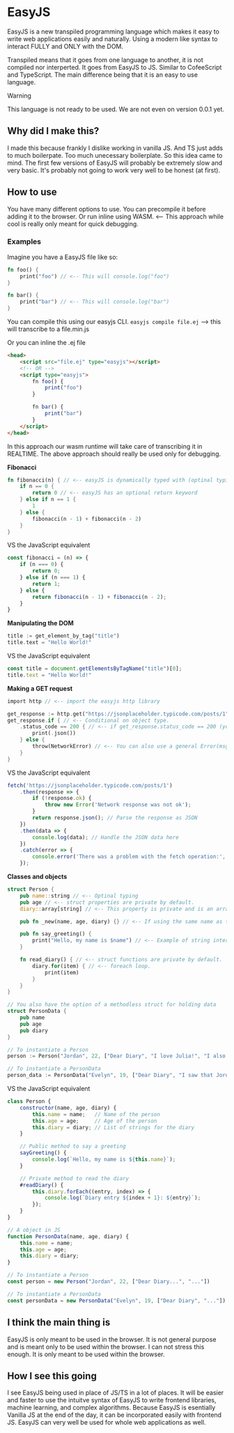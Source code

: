 # EasyJS
EasyJS is a new transpiled programming language which makes it easy to write web applications easily and naturally. 
Using a modern like syntax to interact FULLY and ONLY with the DOM. 

Transpiled means that it goes from one language to another, it is not compiled nor interperted. It goes from EasyJS to JS. 
Similar to CofeeScript and TypeScript. The main difference being that it is an easy to use language.

> [!WARNING]  
> This language is not ready to be used. We are not even on version 0.0.1 yet.

## Why did I make this?
I made this because frankly I dislike working in vanilla JS. And TS just adds to much boilerpate. Too much unecessary boilerplate. So this idea came to mind.
The first few versions of EasyJS will probably be extremely slow and very basic. It's probably not going to work very well to be honest (at first).

## How to use
You have many different options to use. You can precompile it before adding it to the browser. 
Or run inline using WASM. <-- This approach while cool is really only meant for quick debugging.

### Examples
Imagine you have a EasyJS file like so:
```rust
fn foo() {
    print("foo") // <-- This will console.log("foo")
}

fn bar() {
    print("bar") // <-- This will console.log("bar")
}
```
You can compile this using our easyjs CLI.
`easyjs compile file.ej` --> this will transcribe to a file.min.js

Or you can inline the .ej file
```html
<head>
    <script src="file.ej" type="easyjs"></script>
    <!-- OR -->
    <script type="easyjs">
        fn foo() {
            print("foo")
        }

        fn bar() {
            print("bar")
        }
    </script>
</head>
```
In this approach our wasm runtime will take care of transcribing it in REALTIME.
The above approach should really be used only for debugging.

**Fibonacci**
```rust
fn fibonacci(n) { // <-- easyJS is dynamically typed with (optinal typing).
    if n == 0 {
        return 0 // <-- easyJS has an optional return keyword
    } else if n == 1 {
        1
    } else {
        fibonacci(n - 1) + fibonacci(n - 2)
    }
}
```
VS the JavaScript equivalent
```javascript
const fibonacci = (n) => {
    if (n === 0) {
        return 0;
    } else if (n === 1) {
        return 1;
    } else {
        return fibonacci(n - 1) + fibonacci(n - 2);
    }
}

```
**Manipulating the DOM**
```rust
title := get_element_by_tag("title")
title.text = "Hello World!"
```
VS the JavaScript equivalent
```javascript
const title = document.getElementsByTagName("title")[0];
title.text = "Hello World!"
```

**Making a GET request**
```rust
import http // <-- import the easyjs http library

get_response := http.get("https://jsonplaceholder.typicode.com/posts/1")
get_response.if { // <-- Conditional on object type.
    .status_code == 200 { // <-- if get_response.status_code == 200 (you also can use .ok which does the same thing)
        print(.json())
    } else {
        throw(NetworkError) // <-- You can also use a general Error(msg)
    }
}

```
VS the JavaScript equivalent
```javascript
fetch('https://jsonplaceholder.typicode.com/posts/1')
    .then(response => {
        if (!response.ok) {
            throw new Error('Network response was not ok');
        }
        return response.json(); // Parse the response as JSON
    })
    .then(data => {
        console.log(data); // Handle the JSON data here
    })
    .catch(error => {
        console.error('There was a problem with the fetch operation:', error);
    });
```
**Classes and objects**
```rust
struct Person {
    pub name::string // <-- Optinal typing
    pub age // <-- struct properties are private by default.
    diary::array[string] // <-- This property is private and is an array of strings.

    pub fn _new(name, age, diary) {} // <-- If using the same name as the struct property it will be set automatically.

    pub fn say_greeting() {
        print("Hello, my name is $name") // <-- Example of string interpolation. No need for ``
    }

    fn read_diary() { // <-- struct functions are private by default.
        diary.for(item) { // <-- foreach loop.
            print(item)
        }
    }
}

// You also have the option of a methodless struct for holding data
struct PersonData {
    pub name
    pub age
    pub diary
}

// To instantiate a Person
person := Person("Jordan", 22, ["Dear Diary", "I love Julia!", "I also love EasyJS!"])

// To instantiate a PersonData
person_data := PersonData("Evelyn", 19, ["Dear Diary", "I saw that Jordan loves a girl named Julia!", "Who is she???"])
```
VS the JavaScript equivalent
```javascript
class Person {
    constructor(name, age, diary) {
        this.name = name;   // Name of the person
        this.age = age;     // Age of the person
        this.diary = diary; // List of strings for the diary
    }

    // Public method to say a greeting
    sayGreeting() {
        console.log(`Hello, my name is ${this.name}`);
    }

    // Private method to read the diary
    #readDiary() {
        this.diary.forEach((entry, index) => {
            console.log(`Diary entry ${index + 1}: ${entry}`);
        });
    }
}

// A object in JS
function PersonData(name, age, diary) {
    this.name = name;
    this.age = age;
    this.diary = diary;
}

// To instantiate a Person
const person = new Person("Jordan", 22, ["Dear Diary...", "..."])

// To instantiate a PersonData
const personData = new PersonData("Evelyn", 19, ["Dear Diary", "..."])
```

## I think the main thing is
EasyJS is only meant to be used in the browser. It is not general purpose and is meant only to be used within the browser.
I can not stress this enough. It is only meant to be used within the browser. 

## How I see this going
I see EasyJS being used in place of JS/TS in a lot of places. It will be easier and faster to use the intuitve syntax of EasyJS to write
frontend libraries, machine learning, and complex algorithms. Because EasyJS is esentially Vanilla JS at the end of the day, it can be 
incorporated easily with frontend JS. EasyJS can very well be used for whole web applications as well.